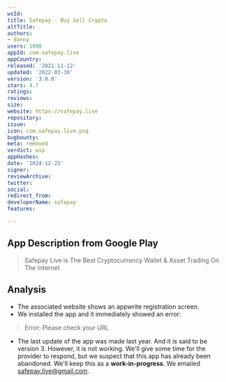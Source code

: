 ```yaml
---
wsId: 
title: Safepay - Buy Sell Crypto
altTitle: 
authors:
- danny
users: 1000
appId: com.safepay.live
appCountry: 
released: '2021-11-12'
updated: '2022-03-30'
version: '3.0.0'
stars: 4.7
ratings: 
reviews: 
size: 
website: https://safepay.live
repository: 
issue: 
icon: com.safepay.live.png
bugbounty: 
meta: removed
verdict: wip
appHashes: 
date: '2024-12-23'
signer: 
reviewArchive: 
twitter: 
social: 
redirect_from: 
developerName: safepay
features: 

---
```


## App Description from Google Play 

> Safepay Live is The Best Cryptocurrency Wallet & Asset Trading On The Internet

## Analysis 

- The associated website shows an appwrite registration screen. 
- We installed the app and it immediately showed an error:

> Error: Please check your URL 

- The last update of the app was made last year. And it is said to be version 3. However, it is not working. We'll give some time for the provider to respond, but we suspect that this app has already been abandoned. We'll keep this as a **work-in-progress**. We emailed safepay.live@gmail.com.
